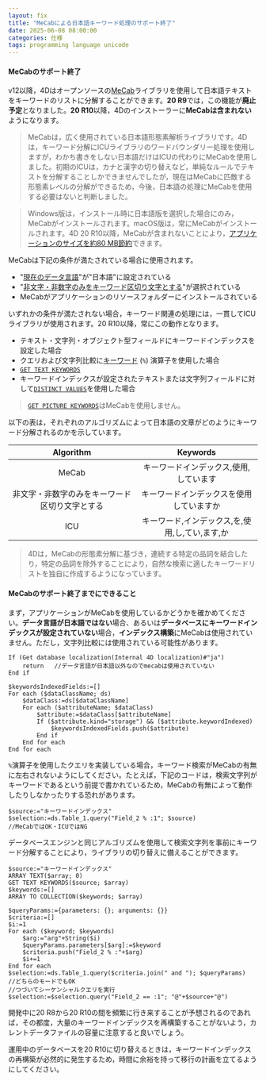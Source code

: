 ```yaml
---
layout: fix
title: "MeCabによる日本語キーワード処理のサポート終了"
date: 2025-06-08 08:00:00
categories: 仕様
tags: programming language unicode
---
```


#### MeCabのサポート終了

v12以降，4Dはオープンソースの[MeCab](https://developer.4d.com/docs/settings/database#support-of-mecab-japanese-version)ライブラリを使用して日本語テキストをキーワードのリストに分解することができます。**20 R9**では，この機能が**廃止予定**となりました。**20 R10**以降，4Dのインストーラーに**MeCabは含まれない**ようになります。

> MeCabは，広く使用されている日本語形態素解析ライブラリです。4Dは，キーワード分解にICUライブラリのワードバウンダリー処理を使用しますが，わかち書きをしない日本語だけはICUの代わりにMeCabを使用しました。初期のICUは，カナと漢字の切り替えなど，単純なルールでテキストを分解することしかできませんでしたが，現在はMeCabに匹敵する形態素レベルの分解ができるため，今後，日本語の処理にMeCabを使用する必要はないと判断しました。

> Windows版は，インストール時に日本語版を選択した場合にのみ，MeCabがインストールされます。macOS版は，常にMeCabがインストールされます。4D 20 R10以降，MeCabが含まれないことにより，[アプリケーションのサイズを約80 MB節約](https://blog.4d.com/ja/reduce-your-4d-apps-size-with-these-new-features/)できます。

MeCabは下記の条件が満たされている場合に使用されます。

* "[現在のデータ言語](https://developer.4d.com/docs/ja/settings/database)"が"日本語"に設定されている  
* "[非文字・非数字のみをキーワード区切り文字とする](https://developer.4d.com/docs/ja/settings/database)"が選択されている 
* MeCabがアプリケーションのリソースフォルダーにインストールされている

いずれかの条件が満たされない場合，キーワード関連の処理には，一貫してICUライブラリが使用されます。20 R10以降，常にこの動作となります。

* テキスト・文字列・オブジェクト型フィールドにキーワードインデックスを設定した場合
* クエリおよび文字列比較に[キーワード](https://developer.4d.com/docs/ja/Concepts/string#keywords) (`%`) 演算子を使用した場合
* [`GET TEXT KEYWORDS`](https://developer.4d.com/docs/ja/commands/get-text-keywords)
* キーワードインデックスが設定されたテキストまたは文字列フィールドに対して[`DISTINCT VALUES`](https://developer.4d.com/docs/ja/commands/distinct-values)を使用した場合

> [`GET PICTURE KEYWORDS`](https://developer.4d.com/docs/ja/commands/get-picture-keywords)はMeCabを使用しません。

以下の表は，それぞれのアルゴリズムによって日本語の文章がどのようにキーワード分解されるのかを示しています。

|Algorithm|Keywords|
|:-:|:-:|
|MeCab|キーワードインデックス,使用,しています|
|非文字・非数字のみをキーワード区切り文字とする|キーワードインデックスを使用していますか|
|ICU|キーワード,インデックス,を,使用,し,てい,ます,か|

> 4Dは，MeCabの形態素分解に基づき，連続する特定の品詞を結合したり，特定の品詞を除外することにより，自然な検索に適したキーワードリストを独自に作成するようになっています。

#### MeCabのサポート終了までにできること

まず，アプリケーションがMeCabを使用しているかどうかを確かめてください。**データ言語が日本語ではない**場合、あるいは**データベースにキーワードインデックスが設定されていない**場合，**インデックス構築**にMeCabは使用されていません。ただし，文字列比較には使用されている可能性があります。

```4d
If (Get database localization(Internal 4D localization)#"ja")
	return   //データ言語が日本語以外なのでmecabは使用されていない
End if 

$keywordsIndexedFields:=[]
For each ($dataClassName; ds)
	$dataClass:=ds[$dataClassName]
	For each ($attributeName; $dataClass)
		$attribute:=$dataClass[$attributeName]
		If ($attribute.kind="storage") && ($attribute.keywordIndexed)
			$keywordsIndexedFields.push($attribute)
		End if 
	End for each 
End for each 
```

`%`演算子を使用したクエリを実装している場合，キーワード検索がMeCabの有無に左右されないようにしてください。たとえば，下記のコードは，検索文字列がキーワードであるという前提で書かれているため，MeCabの有無によって動作したりしなかったりする恐れがあります。

```4d
$source:="キーワードインデックス"
$selection:=ds.Table_1.query("Field_2 % :1"; $source)
//MeCabではOK・ICUではNG
```

データベースエンジンと同じアルゴリズムを使用して検索文字列を事前にキーワード分解することにより，ライブラリの切り替えに備えることができます。

```4d
$source:="キーワードインデックス"
ARRAY TEXT($array; 0)
GET TEXT KEYWORDS($source; $array)
$keywords:=[]
ARRAY TO COLLECTION($keywords; $array)

$queryParams:={parameters: {}; arguments: {}}
$criteria:=[]
$i:=1
For each ($keyword; $keywords)
	$arg:="arg"+String($i)
	$queryParams.parameters[$arg]:=$keyword
	$criteria.push("Field_2 % :"+$arg)
	$i+=1
End for each 
$selection:=ds.Table_1.query($criteria.join(" and "); $queryParams)
//どちらのモードでもOK
//つづいてシーケンシャルクエリを実行
$selection:=$selection.query("Field_2 == :1"; "@"+$source+"@")
```

開発中に20 R8から20 R10の間を頻繁に行き来することが予想されるのであれば，その都度，大量のキーワードインデックスを再構築することがないよう，カレントデータファイルの容量に注意すると良いでしょう。

運用中のデータベースを20 R10に切り替えるときは，キーワードインデックスの再構築が必然的に発生するため，時間に余裕を持って移行の計画を立てるようにしてください。